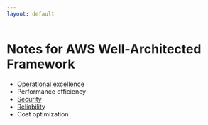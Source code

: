 ```yaml
---
layout: default
---
```


# Notes for AWS Well-Architected Framework 

- [Operational excellence](./operational-excellence.md)
- Performance efficiency
- [Security](./security.md)
- [Reliability](./reliability.md)
- Cost optimization


